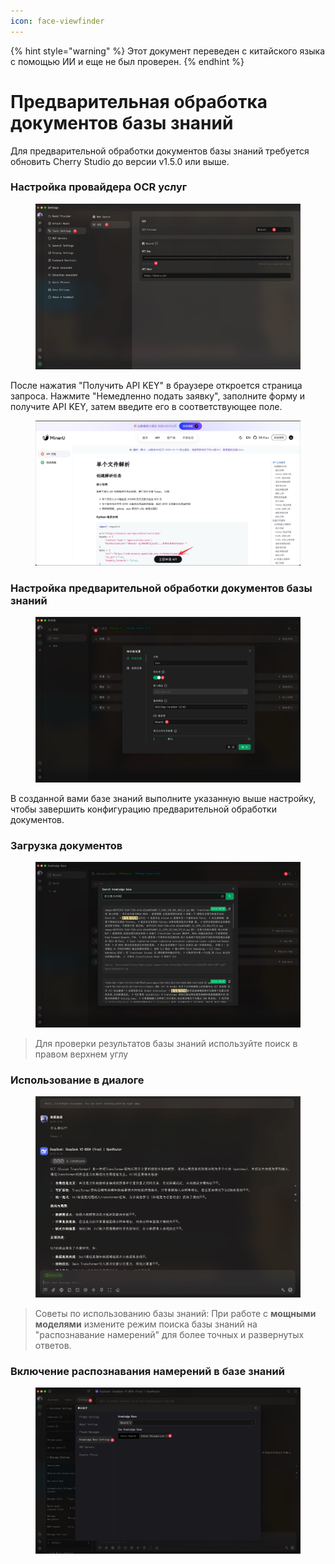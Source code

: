 ```yaml
---
icon: face-viewfinder
---
```


{% hint style="warning" %}
Этот документ переведен с китайского языка с помощью ИИ и еще не был проверен.
{% endhint %}

# Предварительная обработка документов базы знаний

Для предварительной обработки документов базы знаний требуется обновить Cherry Studio до версии v1.5.0 или выше.

### Настройка провайдера OCR услуг

<figure><img src="../.gitbook/assets/CleanShot 2025-06-03 at 11.50.10@2x (1).jpg" alt=""><figcaption></figcaption></figure>

После нажатия "Получить API KEY" в браузере откроется страница запроса. Нажмите "Немедленно подать заявку", заполните форму и получите API KEY, затем введите его в соответствующее поле.

<figure><img src="../.gitbook/assets/CleanShot 2025-06-03 at 11.51.55@2x.jpg" alt=""><figcaption></figcaption></figure>

### Настройка предварительной обработки документов базы знаний

<figure><img src="../.gitbook/assets/CleanShot 2025-06-03 at 20.01.03@2x.jpg" alt=""><figcaption></figcaption></figure>

В созданной вами базе знаний выполните указанную выше настройку, чтобы завершить конфигурацию предварительной обработки документов.

### Загрузка документов

<figure><img src="../.gitbook/assets/CleanShot 2025-06-03 at 12.01.59@2x.jpg" alt=""><figcaption></figcaption></figure>

> Для проверки результатов базы знаний используйте поиск в правом верхнем углу

### Использование в диалоге

<figure><img src="../.gitbook/assets/CleanShot 2025-06-03 at 14.11.00@2x.jpg" alt=""><figcaption></figcaption></figure>

> Советы по использованию базы знаний: При работе с **мощными моделями** измените режим поиска базы знаний на "распознавание намерений" для более точных и развернутых ответов.

### Включение распознавания намерений в базе знаний

<figure><img src="../.gitbook/assets/CleanShot 2025-06-03 at 14.12.47@2x.jpg" alt=""><figcaption></figcaption></figure>